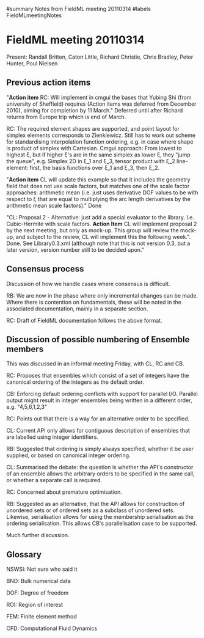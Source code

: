 ﻿#summary Notes from FieldML meeting 20110314
#labels FieldMLmeetingNotes

# FieldML meeting 20110314 #

Present: Randall Britten, Caton Little, Richard Christie, Chris Bradley, Peter Hunter, Poul Nielsen

## Previous action items ##
"**Action item** RC: Will implement in cmgui the bases that Yubing Shi (from university of Sheffield) requires (Action items was deferred from December 2010), aiming for completion by 11 March." Deferred until after Richard returns from Europe trip which is end of March.

RC: The required element shapes are supported, and point layout for simplex elements corresponds to Zienkiewicz.  Still has to work out scheme for standardising interpolation function ordering, e.g. in case where shape is product of simplex with Cartesian.    Cmgui approach: From lowest to highest ξ, but if higher ξ's are in the same simplex as lower ξ, they "jump the queue", e.g. Simplex 2D in ξ\_1 and ξ\_3, tensor product with ξ\_2 line-element: first, the basis functions over ξ\_1 and ξ\_3, then ξ\_2.

"**Action item** CL will update this example so that it includes the geometry field that does not use scale factors, but matches one of the scale factor approaches: arithmetic mean (i.e. just uses derivative DOF values to be with respect to ξ that are equal to multiplying the arc length derivatives by the arithmetic mean scale factors)." Done

"CL: Proposal 2 - Alternative: just add a special evaluator to the library.  I.e. Cubic-Hermite with scale factors. **Action Item** CL will implement proposal 2 by the next meeting, but only as mock-up.  This group will review the mock-up, and subject to the review, CL will implement this the following week.".  Done.  See Library0.3.xml (although note that this is not version 0.3, but a later version, version number still to be decided upon."

## Consensus process ##
Discussion of how we handle cases where consensus is difficult.

RB: We are now in the phase where only incremental changes can be made.  Where there is contention on fundamentals, these will be noted in the associated documentation, mainly in a separate section.

RC: Draft of FieldML documentation follows the above format.

## Discussion of possible numbering of Ensemble members ##
This was discussed in an informal meeting Friday, with CL, RC and CB.

RC: Proposes that ensembles which consist of a set of integers have the canonical ordering of the integers as the default order.

CB: Enforcing default ordering conflicts with support for parallel I/O. Parallel output might result in integer ensembles being written in a different order, e.g. "4,5,6,1,2,3"

RC: Points out that there is a way for an alternative order to be specified.

CL: Current API only allows for contiguous description of ensembles that are labelled using integer identifiers.

RB: Suggested that ordering is simply always specified, whether it be user supplied, or based on canonical integer ordering.

CL: Summarised the debate: the question is whether the API's constructor of an ensemble allows the arbitrary orders to be specified in the same call, or whether a separate call is required.

RC: Concerned about premature optimisation.

RB: Suggested as an alternative, that the API allows for construction of unordered sets or of ordered sets as a subclass of unordered sets.  Likewise, serialisation allows for using the membership serialisation as the ordering serialisation.  This allows CB's parallelisation case to be supported.

Much further discussion.
## Glossary ##
NSWSI: Not sure who said it

BND: Bulk numerical data

DOF: Degree of freedom

ROI: Region of interest

FEM: Finite element method

CFD: Computational Fluid Dynamics